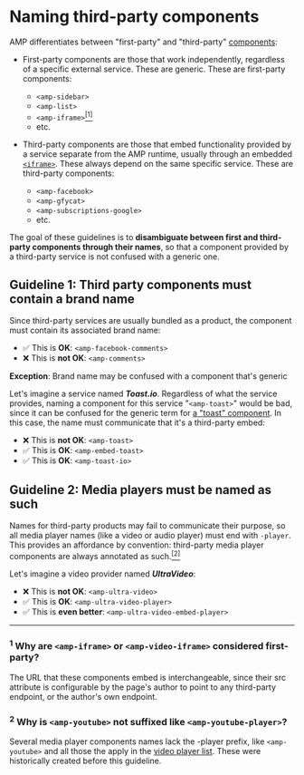 # Naming third-party components

AMP differentiates between "first-party" and "third-party" [components](https://amp.dev/documentation/components/):

-   First-party components are those that work independently, regardless of a specific external service. These are generic. These are first-party components:

    -   `<amp-sidebar>`
    -   `<amp-list>`
    -   `<amp-iframe>`[<sup>[1]</sup>](#amp-iframe-first-party)
    -   etc.

-   Third-party components are those that embed functionality provided by a service separate from the AMP runtime, usually through an embedded [`<iframe>`](https://developer.mozilla.org/en-US/docs/Web/HTML/Element/iframe). These always depend on the same specific service. These are third-party components:

    -   `<amp-facebook>`
    -   `<amp-gfycat>`
    -   `<amp-subscriptions-google>`
    -   etc.

The goal of these guidelines is to **disambiguate between first and third-party components through their names**, so that a component provided by a third-party service is not confused with a generic one.

## Guideline 1: Third party components must contain a brand name

Since third-party services are usually bundled as a product, the component must contain its associated brand name:

-   ✅ This is **OK**: `<amp-facebook-comments>`
-   ❌ This is **not OK**: `<amp-comments>`

**Exception**: Brand name may be confused with a component that's generic

Let's imagine a service named **_Toast.io_**. Regardless of what the service provides, naming a component for this service "`<amp-toast>`" would be bad, since it can be confused for the generic term for [a "toast" component](https://google.com/search?q=toast+component). In this case, the name must communicate that it's a third-party embed:

-   ❌ This is **not OK**: `<amp-toast>`
-   ✅ This is **OK**: `<amp-embed-toast>`
-   ✅ This is **OK**: `<amp-toast-io>`

## Guideline 2: Media players must be named as such

Names for third-party products may fail to communicate their purpose, so all media player names (like a video or audio player) must end with `-player`. This provides an affordance by convention: third-party media player components are always annotated as such.[<sup>[2]</sup>](#no-player-suffix)

Let's imagine a video provider named **_UltraVideo_**:

-   ❌ This is **not OK**: `<amp-ultra-video>`
-   ✅ This is **OK**: `<amp-ultra-video-player>`
-   ✅ This is **even better**: `<amp-ultra-video-embed-player>`

---

### <a id="amp-iframe-first-party"></a> <sup>1</sup> Why are `<amp-iframe>` or `<amp-video-iframe>` considered first-party?

The URL that these components embed is interchangeable, since their src attribute is configurable by the page's author to point to any third-party endpoint, or the author's own endpoint.

### <a id="no-player-suffix"></a> <sup>2</sup> Why is `<amp-youtube>` not suffixed like `<amp-youtube-player>`?

Several media player components names lack the -player prefix, like `<amp-youtube>` and all those the apply in the [video player list](https://github.com/ampproject/amphtml/blob/master/spec/amp-video-interface.md). These were historically created before this guideline.
